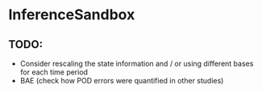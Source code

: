 # InferenceSandbox

## TODO:

 - Consider rescaling the state information and / or using different bases for each time period
 - BAE (check how POD errors were quantified in other studies)